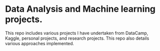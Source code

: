 # Data Analysis and Machine learning projects.

This repo includes various projects I have undertaken from DataCamp, Kaggle, personal projects, and research projects. This repo also details various approaches implemented.
